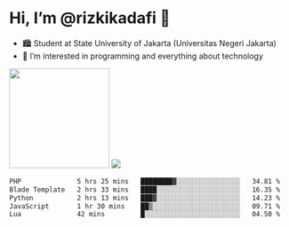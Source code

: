 # Hi, I’m @rizkikadafi 👋
- 🏙 Student at State University of Jakarta (Universitas Negeri Jakarta)
- 👀 I’m interested in programming and everything about technology
<img height="180em" src="https://github-readme-stats.vercel.app/api?username=rizkikadafi&show_icons=true&hide_border=true&&count_private=true&include_all_commits=true" />
<img src="https://github-readme-stats.vercel.app/api/top-langs/?username=rizkikadafi&show_icons=true&hide_border=true&&count_private=true&include_all_commits=true" />

<!--START_SECTION:waka-->

```txt
PHP              5 hrs 25 mins   ████████▓░░░░░░░░░░░░░░░░   34.81 %
Blade Template   2 hrs 33 mins   ████░░░░░░░░░░░░░░░░░░░░░   16.35 %
Python           2 hrs 13 mins   ███▓░░░░░░░░░░░░░░░░░░░░░   14.23 %
JavaScript       1 hr 30 mins    ██▒░░░░░░░░░░░░░░░░░░░░░░   09.71 %
Lua              42 mins         █░░░░░░░░░░░░░░░░░░░░░░░░   04.50 %
```

<!--END_SECTION:waka-->

<!---
rizkikadafi/rizkikadafi is a ✨ special ✨ repository because its `README.md` (this file) appears on your GitHub profile.
You can click the Preview link to take a look at your changes.
--->
